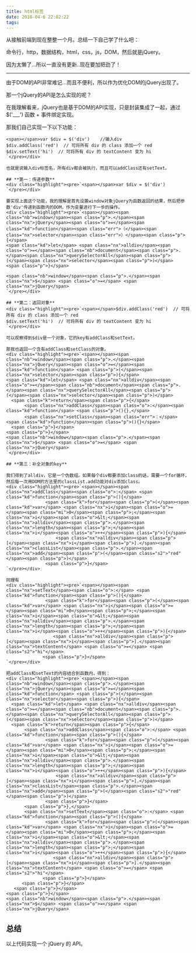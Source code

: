 ```yaml
---
title: html标签
date: 2018-04-6 22:02:22
tags:
---
```

<div class="RichText Post-RichText">

从接触前端到现在整整一个月。总结一下自己学了什么吧：

命令行，http，数据结构，html，css，js，DOM，然后就是jQuery。

因为太懒了...所以一直没有更新..现在要加把劲了！

* * *

由于DOM的API非常难记...而且不便利，所以作为优化DOM的jQuery出现了。

那一个jQuery的API是怎么实现的呢？

在我理解看来，jQuery也是基于DOM的API实现，只是封装集成了一起，通过 $('___') 函数 + 事件绑定实现。

那我们自己实现一下以下功能：
<div class="highlight">

    <span></span>var $div = $('div')    //输入div
    $div.addClass('red')  // 可将所有 div 的 class 添加一个 red
    $div.setText('hi')  // 可将所有 div 的 textContent 变为 hi
    `</pre></div>

    也就是说输入div标签名，所有div都会被执行，而且可以addClass还有setText。

    ## **第一：传递参数**
    <div class="highlight"><pre>`<span></span>var $div = $('div')  
    `</pre></div>

    要实现上面这个功能，我的理解是首先设置window对象jQuery为函数返回的结果，然后把参数'div'传递到函数内的DOM，作为变量进行下一步的操作。
    <div class="highlight"><pre>`<span></span><span class="nb">window</span><span class="p">.</span><span class="nx">jQuery</span><span class="o">=</span><span class="kd">function</span><span class="err">（</span><span class="nx">selector</span><span class="err">）</span><span class="p">{</span>  
    <span class="kd">let</span> <span class="nx">alldiv</span><span class="o">=</span><span class="nb">document</span><span class="p">.</span><span class="nx">querySelectorAll</span><span class="p">(</span><span class="nx">selector</span><span class="p">)</span>  
    <span class="p">}</span>

    <span class="nb">window</span><span class="p">.</span><span class="nx">$</span> <span class="o">=</span> <span class="nx">jQuery</span>
    `</pre></div>

    ## **第二：返回对象**
    <div class="highlight"><pre>`<span></span>$div.addClass('red')  // 可将所有 div 的 class 添加一个 red
    $div.setText('hi')  // 可将所有 div 的 textContent 变为 hi
    `</pre></div>

    可以观察得到$div是一个对象，它的key有addClass和setText。

    那我也返回一个含有addClass和setClass的对象。
    <div class="highlight"><pre>`<span></span><span class="nb">window</span><span class="p">.</span><span class="nx">jQuery</span><span class="o">=</span><span class="kd">function</span> <span class="p">(</span><span class="nx">selector</span><span class="p">){</span>
    <span class="kd">let</span> <span class="nx">alldiv</span><span class="o">=</span><span class="nb">document</span><span class="p">.</span><span class="nx">querySelectorAll</span><span class="p">(</span><span class="nx">selector</span><span class="p">)</span>  
      <span class="k">return</span><span class="p">{</span>
           <span class="nx">addClass</span><span class="o">:</span><span class="kd">function</span> <span class="p">(){},</span>
           <span class="nx">setClass</span><span class="err">：</span><span class="kd">function</span><span class="p">(){}</span>
      <span class="p">}</span>
    <span class="p">}</span>
    <span class="nb">window</span><span class="p">.</span><span class="nx">$</span> <span class="o">=</span> <span class="nx">jQuery</span>
    `</pre></div>

    ## **第三：补全对象的key**

    我们得到了alldiv，它是一个伪数组。如果每个div都要添加class的话，需要一个for循环，然后每一次用DOM的方法里的classList.add功能对div添加class。
    <div class="highlight"><pre>`<span></span><span class="nx">addClass</span><span class="o">:</span> <span class="kd">function</span><span class="p">(){</span>
                   <span class="k">for</span><span class="p">(</span><span class="kd">var</span> <span class="nx">i</span><span class="o">=</span><span class="mi">0</span><span class="p">;</span><span class="nx">i</span><span class="o">&lt;</span><span class="nx">alldiv</span><span class="p">.</span><span class="nx">length</span><span class="p">;</span><span class="nx">i</span><span class="o">++</span><span class="p">){</span>
                       <span class="nx">alldiv</span><span class="p">[</span><span class="nx">i</span><span class="p">].</span><span class="nx">classList</span><span class="p">.</span><span class="nx">add</span><span class="p">(</span><span class="s2">"red"</span><span class="p">)</span>
                   <span class="p">}</span>
    `</pre></div>

    同理有
    <div class="highlight"><pre>`<span></span><span class="nx">setText</span><span class="o">:</span> <span class="kd">function</span><span class="p">(){</span>
                   <span class="k">for</span><span class="p">(</span><span class="kd">var</span> <span class="nx">i</span><span class="o">=</span><span class="mi">0</span><span class="p">;</span><span class="nx">i</span><span class="o">&lt;</span><span class="nx">alldiv</span><span class="p">.</span><span class="nx">length</span><span class="p">;</span><span class="nx">i</span><span class="o">++</span><span class="p">){</span>
                      <span class="nx">alldiv</span><span class="p">[</span><span class="nx">i</span><span class="p">].</span><span class="nx">textContent</span> <span class="o">=</span> <span class="s2">"hi"</span>
                  <span class="p">}</span>
    `</pre></div>

    把addClass和setText的内容结合到函数内，得到：
    <div class="highlight"><pre>`<span></span><span class="nb">window</span><span class="p">.</span><span class="nx">jQuery</span><span class="o">=</span><span class="kd">function</span> <span class="p">(</span><span class="nx">selector</span><span class="p">){</span>
      <span class="kd">let</span> <span class="nx">alldiv</span><span class="o">=</span><span class="nb">document</span><span class="p">.</span><span class="nx">querySelectorAll</span><span class="p">(</span><span class="nx">selector</span><span class="p">)</span>
      <span class="k">return</span><span class="p">{</span>
           <span class="nx">addClass</span><span class="o">:</span> <span class="kd">function</span><span class="p">(){</span>
                   <span class="k">for</span><span class="p">(</span><span class="kd">var</span> <span class="nx">i</span><span class="o">=</span><span class="mi">0</span><span class="p">;</span><span class="nx">i</span><span class="o">&lt;</span><span class="nx">alldiv</span><span class="p">.</span><span class="nx">length</span><span class="p">;</span><span class="nx">i</span><span class="o">++</span><span class="p">){</span>
                       <span class="nx">alldiv</span><span class="p">[</span><span class="nx">i</span><span class="p">].</span><span class="nx">classList</span><span class="p">.</span><span class="nx">add</span><span class="p">(</span><span class="s2">"red"</span><span class="p">)</span>
                   <span class="p">}</span>
           <span class="p">},</span>
           <span class="nx">setText</span><span class="o">:</span> <span class="kd">function</span><span class="p">(){</span>
                   <span class="k">for</span><span class="p">(</span><span class="kd">var</span> <span class="nx">i</span><span class="o">=</span><span class="mi">0</span><span class="p">;</span><span class="nx">i</span><span class="o">&lt;</span><span class="nx">alldiv</span><span class="p">.</span><span class="nx">length</span><span class="p">;</span><span class="nx">i</span><span class="o">++</span><span class="p">){</span>
                      <span class="nx">alldiv</span><span class="p">[</span><span class="nx">i</span><span class="p">].</span><span class="nx">textContent</span> <span class="o">=</span> <span class="s2">"hi"</span>
                  <span class="p">}</span>
          <span class="p">}</span>
       <span class="p">}</span>
    <span class="p">}</span>
    <span class="nb">window</span><span class="p">.</span><span class="nx">$</span> <span class="o">=</span> <span class="nx">jQuery</span>

</div>

## **总结**

以上代码实现一个 jQuery 的 API。
</div>